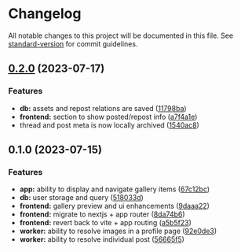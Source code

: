# Changelog

All notable changes to this project will be documented in this file. See [standard-version](https://github.com/conventional-changelog/standard-version) for commit guidelines.

## [0.2.0](https://github.com/suvam0451/prototype-instagram-threads-browser/compare/v0.1.0...v0.2.0) (2023-07-17)


### Features

* **db:** assets and repost relations are saved ([11798ba](https://github.com/suvam0451/prototype-instagram-threads-browser/commit/11798ba6759316dd49b0c3d3eb235f59a7d0a5bf))
* **frontend:** section to show posted/repost info ([a7f4a1e](https://github.com/suvam0451/prototype-instagram-threads-browser/commit/a7f4a1ee9b75876c0c09a1e295467faaa1734574))
* thread and post meta is now locally archived ([1540ac8](https://github.com/suvam0451/prototype-instagram-threads-browser/commit/1540ac87e73218b7dd45fb1c5a55271a7b5528ff))

## 0.1.0 (2023-07-15)


### Features

* **app:** ability to display and navigate gallery items ([67c12bc](https://github.com/suvam0451/prototype-instagram-threads-browser/commit/67c12bcd8480437ff5925fb8145aa7714926e901))
* **db:** user storage and query ([518033d](https://github.com/suvam0451/prototype-instagram-threads-browser/commit/518033d260f8a6c631022980f0cca14095d9f39f))
* **frontend:** gallery preview and ui enhancements ([9daaa22](https://github.com/suvam0451/prototype-instagram-threads-browser/commit/9daaa229304788b0f9a9990e9c5364abb1cd4810))
* **frontend:** migrate to nextjs + app router ([8da74b6](https://github.com/suvam0451/prototype-instagram-threads-browser/commit/8da74b6b25fe7a551967254c9b1cdcad7b71c254))
* **frontend:** revert back to vite + app routing ([a5b5f23](https://github.com/suvam0451/prototype-instagram-threads-browser/commit/a5b5f23e7e835ac9357f33752524a1bc3f184d17))
* **worker:** ability to resolve images in a profile page ([92e0de3](https://github.com/suvam0451/prototype-instagram-threads-browser/commit/92e0de3761691bca8ef4249efd2ce44259077cfe))
* **worker:** ability to resolve individual post ([56665f5](https://github.com/suvam0451/prototype-instagram-threads-browser/commit/56665f55eae0fa4054052d8fb2bc142f2fff28b2))